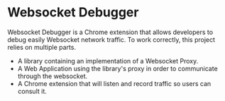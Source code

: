 # Websocket Debugger
Websocket Debugger is a Chrome extension that allows developers to debug easily Websocket network traffic. To work correctly, this project relies on multiple parts.

 - A library containing an implementation of a Websocket Proxy.
 - A Web Application using the library's proxy in order to communicate through the websocket.
 - A Chrome extension that will listen and record traffic so users can consult it.

